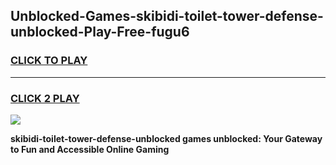 
## Unblocked-Games-skibidi-toilet-tower-defense-unblocked-Play-Free-fugu6
<h3>
<a href="https://premium76.site?title=skibidi-toilet-tower-defense-unblocked&ref=18A1">CLICK TO PLAY</a></h3>
<hr>

<h3>
<a href="https://premium76.site?title=skibidi-toilet-tower-defense-unblocked&ref=18A1">CLICK 2 PLAY</a>
  
</h3>

<a href="https://premium76.site?title=skibidi-toilet-tower-defense-unblocked&ref=18A1"><img src="https://clearcache.store/games.png"></a>


**skibidi-toilet-tower-defense-unblocked games unblocked: Your Gateway to Fun and Accessible Online Gaming**
